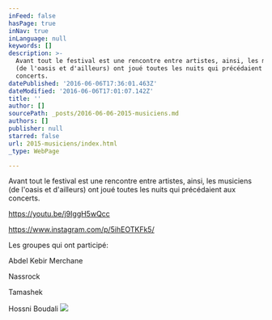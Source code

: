 ```yaml
---
inFeed: false
hasPage: true
inNav: true
inLanguage: null
keywords: []
description: >-
  Avant tout le festival est une rencontre entre artistes, ainsi, les musiciens
  (de l'oasis et d'ailleurs) ont joué toutes les nuits qui précédaient aux
  concerts.
datePublished: '2016-06-06T17:36:01.463Z'
dateModified: '2016-06-06T17:01:07.142Z'
title: ''
author: []
sourcePath: _posts/2016-06-06-2015-musiciens.md
authors: []
publisher: null
starred: false
url: 2015-musiciens/index.html
_type: WebPage

---
```

Avant tout le festival est une rencontre entre artistes, ainsi, les musiciens (de l'oasis et d'ailleurs) ont joué toutes les nuits qui précédaient aux concerts.

https://youtu.be/j9IggH5wQcc

https://www.instagram.com/p/5ihEOTKFk5/

Les groupes qui ont participé:

Abdel Kebir Merchane

Nassrock

Tamashek

Hossni Boudali
![](https://the-grid-user-content.s3-us-west-2.amazonaws.com/877d8083-f2c5-4311-9092-1390d04e158b.jpg)